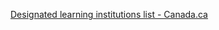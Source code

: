 
[Designated learning institutions list - Canada.ca](https://www.canada.ca/en/immigration-refugees-citizenship/services/study-canada/study-permit/prepare/designated-learning-institutions-list.html)